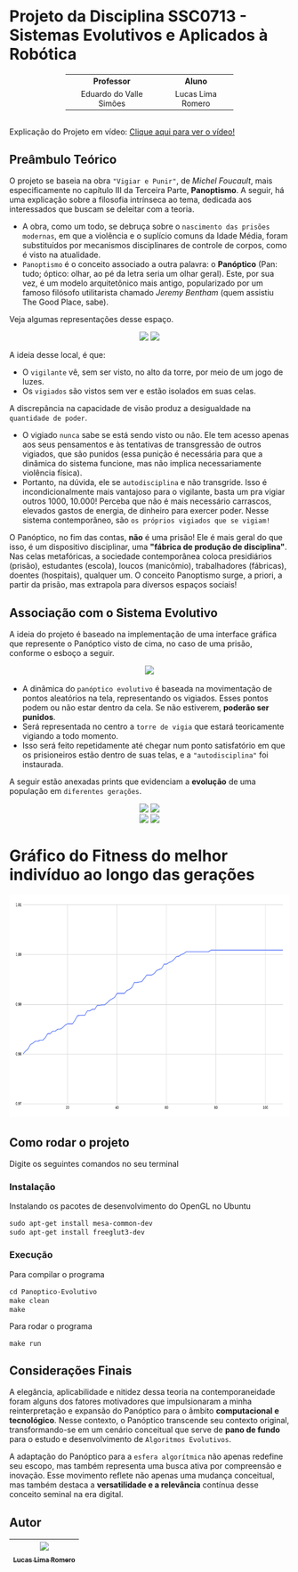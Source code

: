 # Projeto da Disciplina SSC0713 - Sistemas Evolutivos e Aplicados à Robótica

<div align="center">
  <table style="width: 60%; text-align: center;">
    <tr>
      <th>Professor</th>
      <th>Aluno</th>
    </tr>
    <tr>
      <td>Eduardo do Valle Simões </td>
      <td>Lucas Lima Romero</td>
    </tr>
  </table>
</div>

##

Explicação do Projeto em vídeo: [Clique aqui para ver o vídeo!](https://youtu.be/RPUOK69oI3A)

## Preâmbulo Teórico
O projeto se baseia na obra `"Vigiar e Punir"`, de _Michel Foucault_, mais especificamente no capítulo III da Terceira Parte, **Panoptismo**. A seguir, há uma explicação sobre a filosofia intrínseca ao tema, dedicada aos interessados que buscam se deleitar com a teoria. 
- A obra, como um todo, se debruça sobre o `nascimento das prisões modernas`, em que a violência e o suplício comuns da Idade Média, foram substituídos por mecanismos disciplinares de controle de corpos, como é visto na atualidade.
- `Panoptismo` é o conceito associado a outra palavra: o **Panóptico** (Pan: tudo; óptico: olhar, ao pé da letra seria um olhar geral). Este, por sua vez, é um modelo arquitetônico mais antigo, popularizado por um famoso filósofo utilitarista chamado _Jeremy Bentham_ (quem assistiu The Good Place, sabe).


Veja algumas representações desse espaço.

<div style="text-align: center;">
  <img src="https://universodafilosofia.com/wp-content/uploads/2017/12/panoptico.jpg" width="400" style="margin: auto;" />
  <img src="https://cdn.discordapp.com/attachments/602350214740967426/1176870342480896010/prisao_cuba_modelo_panoptico.png?ex=657070ea&is=655dfbea&hm=e0e72e4ee08afc370fab5a7fcf37f7e21bd90e0dbca7c8fa69255f7940d1594d&" width="400" style="margin: 0 auto;" />
</div>

A ideia desse local, é que: 
- O `vigilante` vê, sem ser visto, no alto da torre, por meio de um jogo de luzes.
- Os `vigiados` são vistos sem ver e estão isolados em suas celas.

A discrepância na capacidade de visão produz a desigualdade na `quantidade de poder`.
- O vigiado `nunca` sabe se está sendo visto ou não. Ele tem acesso apenas aos seus pensamentos e às tentativas de transgressão de outros vigiados, que são punidos (essa punição é necessária para que a dinâmica do sistema funcione, mas não implica necessariamente violência física).
- Portanto, na dúvida, ele se `autodisciplina` e não transgride. Isso é incondicionalmente mais vantajoso para o vigilante, basta um pra vigiar outros 1000, 10.000! Perceba que não é mais necessário carrascos, elevados gastos de energia, de dinheiro para exercer poder. Nesse sistema contemporâneo, são `os próprios vigiados que se vigiam!`

O Panóptico, no fim das contas, **não** é uma prisão! Ele é mais geral do que isso, é um dispositivo disciplinar, uma **"fábrica de produção de disciplina"**. Nas celas metafóricas, a sociedade contemporânea coloca presidiários (prisão), estudantes (escola), loucos (manicômio), trabalhadores (fábricas), doentes (hospitais), qualquer um. O conceito Panoptismo surge, a priori, a partir da prisão, mas extrapola para diversos espaços sociais!

## Associação com o Sistema Evolutivo <a name="associação-com-o-sistema-evolutivo"></a>

A ideia do projeto é baseado na implementação de uma interface gráfica que represente o Panóptico visto de cima, no caso de uma prisão, conforme o esboço a seguir.
<div align="center">
  <img src="https://cdn.discordapp.com/attachments/602350214740967426/1168285032624955402/image.png?ex=65513539&is=653ec039&hm=5ab7332ce9113959737801ea298a9469d58b94f33f049701018bc935a942789c&" width="400" style="margin: auto;" />
</div>

- A dinâmica do `panóptico evolutivo` é baseada na movimentação de pontos aleatórios na tela, representando os vigiados. Esses pontos podem ou não estar dentro da cela. Se não estiverem, **poderão ser punidos**.
- Será representada no centro a `torre de vigia` que estará teoricamente vigiando a todo momento.
- Isso será feito repetidamente até chegar num ponto satisfatório em que os prisioneiros estão dentro de suas telas, e a `"autodisciplina"` foi instaurada.

A seguir estão anexadas prints que evidenciam a **evolução** de uma população em `diferentes gerações`.

<div align="center">
    <img style="width: 40%;" src="https://cdn.discordapp.com/attachments/602350214740967426/1176706843599458364/ger4.png?ex=656fd8a5&is=655d63a5&hm=7a8a38ac0f6c0b5442f50ca77fbcec72f49b5cb9b92aed4fd7df13d89550db47&"/>
    <img style="width: 40%;" src="https://cdn.discordapp.com/attachments/602350214740967426/1176706843872084038/ger16.png?ex=656fd8a5&is=655d63a5&hm=3989f9effb921d35aa9caddee3290cf67ead5bbb09a4482c16464dcad4a99857&"/>
    <br>
    <img style="width: 40%;" src="https://cdn.discordapp.com/attachments/602350214740967426/1176706844123738302/ger22.png?ex=656fd8a5&is=655d63a5&hm=e96710f16d95acdb45db39c50a15f26c010d4235a23afdc34a5c1c17507d414a&"/>
    <img style="width: 40%;" src="https://cdn.discordapp.com/attachments/602350214740967426/1176706844429930606/ger27.png?ex=656fd8a5&is=655d63a5&hm=cc8f9439279d12bd4ba44d1e9468270cfd480623bea6cf806e58a30bc549c903&"/>
</div>

# Gráfico do Fitness do melhor indivíduo ao longo das gerações

<p align="center">
  <img width="600" height="400" src="https://github.com/lucaslimaromero/Panoptico-Evolutivo/blob/main/grafico-fitness.png" alt="Gráfico fitness versus gerações">
</p>


## Como rodar o projeto

Digite os seguintes comandos no seu terminal

### Instalação

Instalando os pacotes de desenvolvimento do OpenGL no Ubuntu

```
sudo apt-get install mesa-common-dev
sudo apt-get install freeglut3-dev
```

### Execução

Para compilar o programa

```
cd Panoptico-Evolutivo
make clean
make
```

Para rodar o programa
```
make run
```

## Considerações Finais

A elegância, aplicabilidade e nitidez dessa teoria na contemporaneidade foram alguns dos fatores motivadores que impulsionaram a minha reinterpretação e expansão do Panóptico para o âmbito **computacional **e** tecnológico**. Nesse contexto, o Panóptico transcende seu contexto original, transformando-se em um cenário conceitual que serve de **pano de fundo** para o estudo e desenvolvimento de `Algoritmos Evolutivos`.

A adaptação do Panóptico para a `esfera algorítmica` não apenas redefine seu escopo, mas também representa uma busca ativa por compreensão e inovação. Esse movimento reflete não apenas uma mudança conceitual, mas também destaca a **versatilidade e a relevância** contínua desse conceito seminal na era digital.

## Autor

| [<img loading="lazy" src="https://avatars.githubusercontent.com/u/101420277?v=4" width=115><br><sub>Lucas Lima Romero</sub>](https://github.com/lucaslimaromero) |
| :---: |


